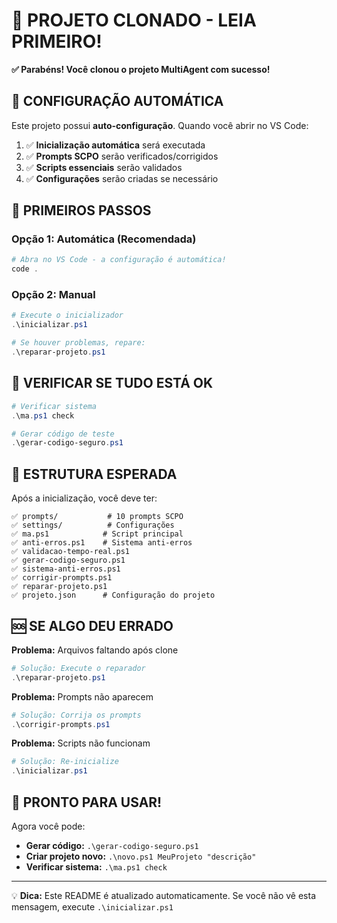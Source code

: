 # 🚀 PROJETO CLONADO - LEIA PRIMEIRO!

**✅ Parabéns! Você clonou o projeto MultiAgent com sucesso!**

## 🔧 CONFIGURAÇÃO AUTOMÁTICA

Este projeto possui **auto-configuração**. Quando você abrir no VS Code:

1. ✅ **Inicialização automática** será executada
2. ✅ **Prompts SCPO** serão verificados/corrigidos  
3. ✅ **Scripts essenciais** serão validados
4. ✅ **Configurações** serão criadas se necessário

## 🚀 PRIMEIROS PASSOS

### Opção 1: Automática (Recomendada)
```powershell
# Abra no VS Code - a configuração é automática!
code .
```

### Opção 2: Manual
```powershell
# Execute o inicializador
.\inicializar.ps1

# Se houver problemas, repare:
.\reparar-projeto.ps1
```

## 🎯 VERIFICAR SE TUDO ESTÁ OK

```powershell
# Verificar sistema
.\ma.ps1 check

# Gerar código de teste
.\gerar-codigo-seguro.ps1
```

## 📁 ESTRUTURA ESPERADA

Após a inicialização, você deve ter:

```
✅ prompts/           # 10 prompts SCPO
✅ settings/          # Configurações
✅ ma.ps1            # Script principal
✅ anti-erros.ps1    # Sistema anti-erros
✅ validacao-tempo-real.ps1
✅ gerar-codigo-seguro.ps1
✅ sistema-anti-erros.ps1
✅ corrigir-prompts.ps1
✅ reparar-projeto.ps1
✅ projeto.json      # Configuração do projeto
```

## 🆘 SE ALGO DEU ERRADO

**Problema:** Arquivos faltando após clone
```powershell
# Solução: Execute o reparador
.\reparar-projeto.ps1
```

**Problema:** Prompts não aparecem
```powershell
# Solução: Corrija os prompts
.\corrigir-prompts.ps1
```

**Problema:** Scripts não funcionam
```powershell
# Solução: Re-inicialize
.\inicializar.ps1
```

## 🎉 PRONTO PARA USAR!

Agora você pode:

- **Gerar código:** `.\gerar-codigo-seguro.ps1`
- **Criar projeto novo:** `.\novo.ps1 MeuProjeto "descrição"`
- **Verificar sistema:** `.\ma.ps1 check`

---

💡 **Dica:** Este README é atualizado automaticamente. Se você não vê esta mensagem, execute `.\inicializar.ps1`